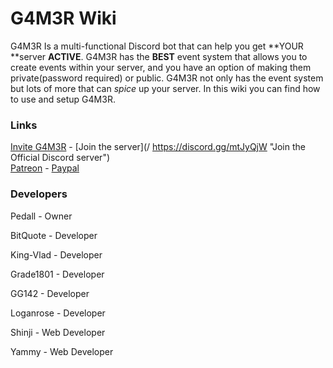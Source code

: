 # G4M3R Wiki

G4M3R Is a multi-functional Discord bot that can help you get **YOUR **server **ACTIVE**. G4M3R has the **BEST** event system that allows you to create events within your server, and you have an option of making them private\(password required\) or public. G4M3R not only has the event system but lots of more that can _spice_ up your server. In this wiki you can find how to use and setup G4M3R.

### Links

[Invite G4M3R](https://www.gitbook.com/book/pedall/g4m3r-wiki/edit#) - [Join the server](/ https://discord.gg/mtJyQjW "Join the Official Discord server")  
[Patreon](https://www.patreon.com/g4m3r "Donate to the G4M3R Patreon!") - [Paypal](https://www.paypal.me/pedall "Make a one time donation to Pedall!")

### Developers

Pedall - Owner

BitQuote - Developer

King-Vlad - Developer

Grade1801 - Developer

GG142 - Developer

Loganrose - Developer

Shinji - Web Developer

Yammy - Web Developer



